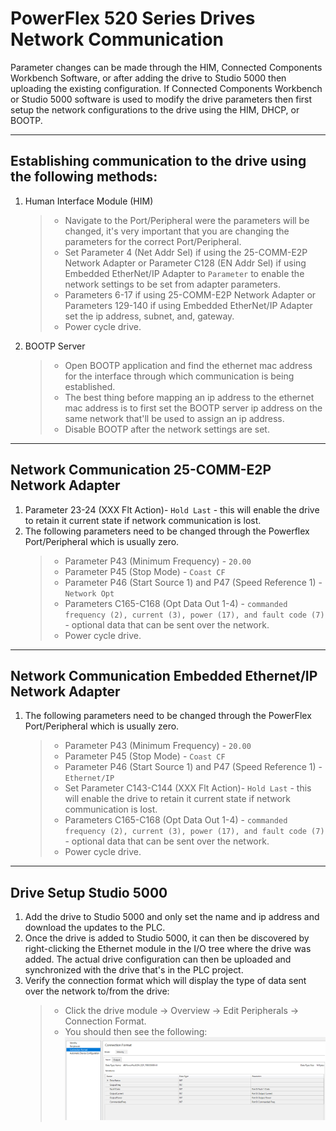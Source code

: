 # PowerFlex 520 Series Drives Network Communication
Parameter changes can be made through the HIM, Connected Components Workbench Software, or after adding the drive to Studio 5000 
then uploading the existing configuration. If Connected Components Workbench or Studio 5000 software is used
to modify the drive parameters then first setup the network configurations to the drive using the HIM, DHCP, or BOOTP.
___

## Establishing communication to the drive using the following methods:
1. Human Interface Module (HIM)
    > - Navigate to the Port/Peripheral were the parameters will be changed, it's very important that you are changing the parameters for the correct Port/Peripheral. 
    > - Set Parameter 4 (Net Addr Sel) if using the 25-COMM-E2P Network Adapter or Parameter C128 (EN Addr Sel) if using Embedded EtherNet/IP Adapter to `Parameter` 
        to enable the network settings to be set from adapter parameters.
    > - Parameters 6-17 if using 25-COMM-E2P Network Adapter or Parameters 129-140 if using Embedded EtherNet/IP Adapter set the ip address, subnet, and, gateway.
    > - Power cycle drive.
2. BOOTP Server 
    > - Open BOOTP application and find the ethernet mac address for the interface through which communication 
        is being established.
    > - The best thing before mapping an ip address to the ethernet mac address is to first set the BOOTP server ip address
        on the same network that'll be used to assign an ip address.
    > - Disable BOOTP after the network settings are set.
___

## Network Communication 25-COMM-E2P Network Adapter
1. Parameter 23-24 (XXX Flt Action)- `Hold Last` - this will enable the drive to retain it current state if network communication is lost.
2. The following parameters need to be changed through the Powerflex Port/Peripheral which is usually zero.
    > - Parameter P43 (Minimum Frequency) - `20.00`
    > - Parameter P45 (Stop Mode) - `Coast CF`
    > - Parameter P46 (Start Source 1) and P47 (Speed Reference 1) - `Network Opt`
    > - Parameters C165-C168 (Opt Data Out 1-4) - `commanded frequency (2), current (3), power (17), and fault code (7)` - optional data that can be sent over the network.
    > - Power cycle drive.
___

## Network Communication Embedded Ethernet/IP Network Adapter
1. The following parameters need to be changed through the PowerFlex Port/Peripheral which is usually zero.
    > - Parameter P43 (Minimum Frequency) - `20.00`
    > - Parameter P45 (Stop Mode) - `Coast CF`
    > - Parameter P46 (Start Source 1) and P47 (Speed Reference 1) - `Ethernet/IP`
    > - Set Parameter C143-C144 (XXX Flt Action)- `Hold Last` - this will enable the drive to retain it current state if network communication is lost.
    > - Parameters C165-C168 (Opt Data Out 1-4) - `commanded frequency (2), current (3), power (17), and fault code (7)` - optional data that can be sent over the network.
    > - Power cycle drive.
___

## Drive Setup Studio 5000
1. Add the drive to Studio 5000 and only set the name and ip address and download the updates to the PLC.
2. Once the drive is added to Studio 5000, it can then be discovered by right-clicking the Ethernet module in the I/O tree where the drive was added.
   The actual drive configuration can then be uploaded and synchronized with the drive that's in the PLC project.
3. Verify the connection format which will display the type of data sent over the network to/from the drive:
   > - Click the drive module -> Overview -> Edit Peripherals -> Connection Format.
   > - You should then see the following:
     ![Connection Format](img/pf_520_connection_format.png)

